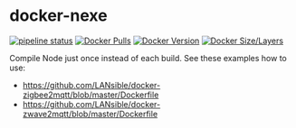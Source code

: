# docker-nexe
[![pipeline status](https://gitlab.com/lansible1/docker-nexe/badges/master/pipeline.svg)](https://gitlab.com/lansible1/docker-nexe/-/commits/master)
[![Docker Pulls](https://img.shields.io/docker/pulls/lansible/nexe.svg)](https://hub.docker.com/r/lansible/nexe)
[![Docker Version](https://images.microbadger.com/badges/version/lansible/nexe:latest.svg)](https://microbadger.com/images/lansible/nexe:latest)
[![Docker Size/Layers](https://images.microbadger.com/badges/image/lansible/nexe:latest.svg)](https://microbadger.com/images/lansible/nexe:latest)

Compile Node just once instead of each build. See these examples how to use:

* https://github.com/LANsible/docker-zigbee2mqtt/blob/master/Dockerfile
* https://github.com/LANsible/docker-zwave2mqtt/blob/master/Dockerfile
